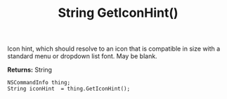 ﻿---
uid: crmscript_ref_NSCommandInfo_GetIconHint
title: String GetIconHint()
intellisense: NSCommandInfo.GetIconHint
keywords: NSCommandInfo, GetIconHint
so.topic: reference
---

Icon hint, which should resolve to an icon that is compatible in size with a standard menu or dropdown list font. May be blank.

**Returns:** String


```crmscript
NSCommandInfo thing;
String iconHint  = thing.GetIconHint();
```


